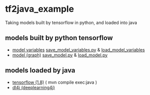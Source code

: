 # tf2java_example

Taking models built by tensorflow in python, and loaded into java

## models built by python tensorflow

* [model variables](model/by_variables) [save_model_variables.py](python/save_model_variables.py) & [load_model_variables](python/load_model_variables.py)
* [model (graph)](model/by_graph) [save_model.py](python/save_model.py) & [load_model.py](load_model.py)


## models loaded by java

* [tensorflow (1.8)](java/tensorflow)  ( mvn compile exec:java )
* [dl4j (deeplearning4j)](java/dl4j) 